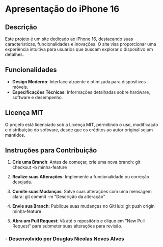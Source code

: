 # Apresentação do iPhone 16

## Descrição
Este projeto é um site dedicado ao iPhone 16, destacando suas características, funcionalidades e inovações. O site visa proporcionar uma experiência intuitiva para usuários que buscam explorar o dispositivo em detalhes.

## Funcionalidades
- **Design Moderno**: Interface atraente e otimizada para dispositivos móveis.
- **Especificações Técnicas**: Informações detalhadas sobre hardware, software e desempenho.

## Licença MIT
O projeto está licenciado sob a Licença MIT, permitindo o uso, modificação e distribuição do software, desde que os créditos ao autor original sejam mantidos.

## Instruções para Contribuição

1. **Crie uma Branch**: Antes de começar, crie uma nova branch:
   git checkout -b minha-feature

2. **Realize suas Alterações**: Implemente a funcionalidade ou correção desejada.

3. **Comite suas Mudanças**: Salve suas alterações com uma mensagem clara:
   git commit -m "Descrição da alteração"

4. **Envie sua Branch**: Publique suas mudanças no GitHub:
   git push origin minha-feature

5. **Abra um Pull Request**: Vá até o repositório e clique em "New Pull Request" para submeter suas alterações para revisão.

### - Desenvolvido por Douglas Nicolas Neves Alves